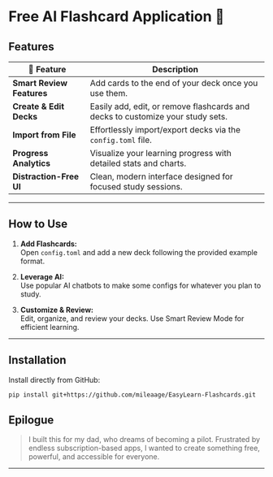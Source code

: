# Free AI Flashcard Application 🤖

## Features
| 🚀 Feature               | Description                                                                              |
|--------------------------|------------------------------------------------------------------------------------------|
| **Smart Review Features** | Add cards to the end of your deck once you use them.                                     |
| **Create & Edit Decks**   | Easily add, edit, or remove flashcards and decks to customize your study sets.           |
| **Import from File**      | Effortlessly import/export decks via the `config.toml` file.                             |
| **Progress Analytics**    | Visualize your learning progress with detailed stats and charts.                         |
| **Distraction-Free UI**   | Clean, modern interface designed for focused study sessions.                             |

---

## How to Use

1. **Add Flashcards:**  
    Open `config.toml` and add a new deck following the provided example format.

2. **Leverage AI:**  
    Use popular AI chatbots to make some configs for whatever you plan to study.

3. **Customize & Review:**  
    Edit, organize, and review your decks. Use Smart Review Mode for efficient learning.

---

## Installation

Install directly from GitHub:
```bash
pip install git+https://github.com/mileaage/EasyLearn-Flashcards.git
```

## Epilogue

> I built this for my dad, who dreams of becoming a pilot. Frustrated by endless subscription-based apps, I wanted to create something free, powerful, and accessible for everyone.

---